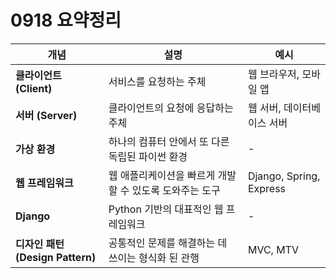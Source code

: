# 0918 요약정리

| 개념                          | 설명                              | 예시                      |
| --------------------------- | ------------------------------- | ----------------------- |
| **클라이언트 (Client)**          | 서비스를 요청하는 주체                    | 웹 브라우저, 모바일 앱           |
| **서버 (Server)**             | 클라이언트의 요청에 응답하는 주체              | 웹 서버, 데이터베이스 서버         |
| **가상 환경**                   | 하나의 컴퓨터 안에서 또 다른 독립된 파이썬 환경     | -                       |
| **웹 프레임워크**                 | 웹 애플리케이션을 빠르게 개발할 수 있도록 도와주는 도구 | Django, Spring, Express |
| **Django**                  | Python 기반의 대표적인 웹 프레임워크         | -                       |
| **디자인 패턴 (Design Pattern)** | 공통적인 문제를 해결하는 데 쓰이는 형식화 된 관행    | MVC, MTV                |
